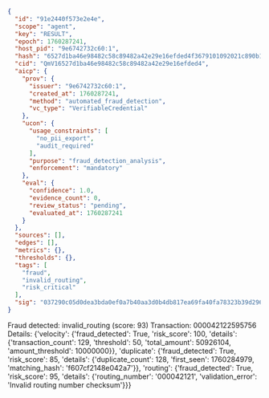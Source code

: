 ```json
{
  "id": "91e2440f573e2e4e",
  "scope": "agent",
  "key": "RESULT",
  "epoch": 1760287241,
  "host_pid": "9e6742732c60:1",
  "hash": "6527d1ba46e98482c58c89482a42e29e16efded4f3679101092021c890b195e9",
  "cid": "QmV16527d1ba46e98482c58c89482a42e29e16efded4",
  "aicp": {
    "prov": {
      "issuer": "9e6742732c60:1",
      "created_at": 1760287241,
      "method": "automated_fraud_detection",
      "vc_type": "VerifiableCredential"
    },
    "ucon": {
      "usage_constraints": [
        "no_pii_export",
        "audit_required"
      ],
      "purpose": "fraud_detection_analysis",
      "enforcement": "mandatory"
    },
    "eval": {
      "confidence": 1.0,
      "evidence_count": 0,
      "review_status": "pending",
      "evaluated_at": 1760287241
    }
  },
  "sources": [],
  "edges": [],
  "metrics": {},
  "thresholds": {},
  "tags": [
    "fraud",
    "invalid_routing",
    "risk_critical"
  ],
  "sig": "037290c05d0dea3bda0ef0a7b40aa3d0b4db817ea69fa40fa78323b39d296cbd"
}
```

Fraud detected: invalid_routing (score: 93)
Transaction: 000042122595756
Details: {'velocity': {'fraud_detected': True, 'risk_score': 100, 'details': {'transaction_count': 129, 'threshold': 50, 'total_amount': 50926104, 'amount_threshold': 10000000}}, 'duplicate': {'fraud_detected': True, 'risk_score': 85, 'details': {'duplicate_count': 128, 'first_seen': 1760284979, 'matching_hash': 'f607cf2148e042a7'}}, 'routing': {'fraud_detected': True, 'risk_score': 95, 'details': {'routing_number': '000042121', 'validation_error': 'Invalid routing number checksum'}}}